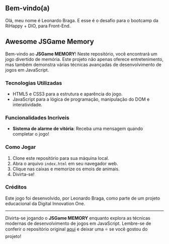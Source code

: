 ## Bem-vindo(a)
Olá, meu nome é Leonardo Braga. E esse é o desafio para o bootcamp da RiHappy + DIO, para Front-End.

## Awesome JSGame Memory



Bem-vindo ao **JSGame MEMORY**! Neste repositório, você encontrará um jogo divertido de memória. Este projeto não apenas oferece entretenimento, mas também demonstra várias técnicas avançadas de desenvolvimento de jogos em JavaScript.

### Tecnologias Utilizadas

- HTML5 e CSS3 para a estrutura e aparência do jogo.
- JavaScript para a lógica de programação, manipulação do DOM e interatividade.

### Funcionalidades Incríveis

- **Sistema de alarme de vitória**: Receba uma mensagem quando completar o jogo!

### Como Jogar

1. Clone este repositório para sua máquina local.
2. Abra o arquivo `index.html` em seu navegador web.
3. Clique nas caixas e memorize os emois de animais.
4. Divirta-se!


### Créditos

Este jogo foi desenvolvido, por Leonardo Braga, como parte de um projeto educacional da Digital Innovation One.

---

Divirta-se jogando o **JSGame MEMORY** enquanto explora as técnicas modernas de desenvolvimento de jogos em JavaScript. Lembre-se de conferir o repositório original [aqui](https://github.com/Vegildo/memory-game-js) e deixar uma ⭐️ se você gostou do projeto!


